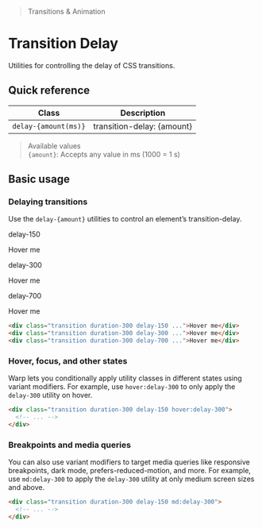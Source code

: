 > Transitions & Animation

# Transition Delay
Utilities for controlling the delay of CSS transitions.

## Quick reference

| Class                | Description                |
| -------------------- | -------------------------- |
| `delay-{amount(ms)}` | transition-delay: {amount} |


> Available values <br />
> `{amount}`: Accepts any value in ms (1000 = 1 s)<br />

## Basic usage
### Delaying transitions
Use the `delay-{amount}` utilities to control an element’s transition-delay.

<container>
 <div class="flex flex-col sm:flex-row gap-8 sm:gap-0 justify-around pd-text-white pd-text-sm font-bold leading-6">
  <div class="flex flex-col items-center shrink-0">
    <p class="pd-font-medium pd-text-sm pd-text-slate-500 pd-font-mono text-center mb-16 dark:pd-text-slate-400">delay-150</p>
    <div class="ex-box pd-bg-indigo-500 pd-text-white hover:scale-125 ease-in-out delay-150 duration-300">Hover me</div>
  </div>
  <div class="flex flex-col items-center shrink-0">
    <p class="pd-font-medium pd-text-sm pd-text-slate-500 pd-font-mono text-center mb-16 dark:pd-text-slate-400">delay-300</p>
    <div class="ex-box pd-bg-blue-500 pd-text-white hover:scale-125 ease-in-out delay-300 duration-300">Hover me</div>
  </div>
  <div class="flex flex-col items-center shrink-0">
    <p class="pd-font-medium pd-text-sm pd-text-slate-500 pd-font-mono text-center mb-16 dark:pd-text-slate-400">delay-700</p>
    <div class="ex-box bg-cyan-500 pd-text-white hover:scale-125 ease-in-out delay-1700 duration-300">Hover me</div>
  </div>
 </div>
</container>

```html
<div class="transition duration-300 delay-150 ...">Hover me</div>
<div class="transition duration-300 delay-300 ...">Hover me</div>
<div class="transition duration-300 delay-700 ...">Hover me</div>
```

### Hover, focus, and other states
Warp lets you conditionally apply utility classes in different states using variant modifiers. For example, use `hover:delay-300` to only apply the `delay-300` utility on hover.

```html
<div class="transition duration-300 delay-150 hover:delay-300">
  <!-- ... -->
</div>
```

### Breakpoints and media queries
You can also use variant modifiers to target media queries like responsive breakpoints, dark mode, prefers-reduced-motion, and more. For example, use `md:delay-300` to apply the `delay-300` utility at only medium screen sizes and above.

```html
<div class="transition duration-300 delay-150 md:delay-300">
  <!-- ... -->
</div>
```